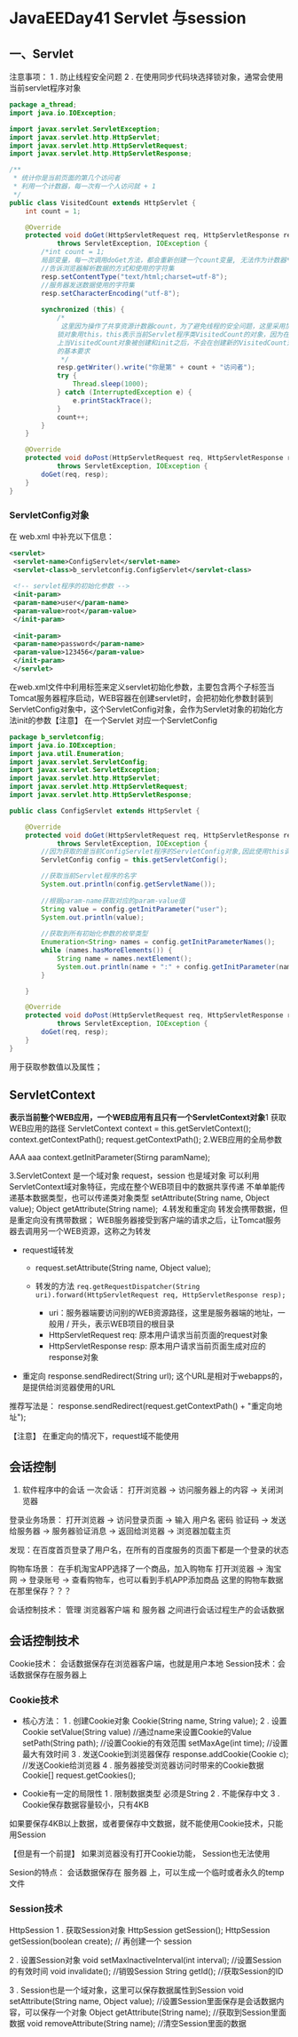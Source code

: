 #  JavaEEDay41 Servlet 与session

## 一、Servlet
注意事项：
 1 . 防止线程安全问题
 2 . 在使用同步代码块选择锁对象，通常会使用当前servlet程序对象

```java
package a_thread;
import java.io.IOException;

import javax.servlet.ServletException;
import javax.servlet.http.HttpServlet;
import javax.servlet.http.HttpServletRequest;
import javax.servlet.http.HttpServletResponse;

/**
 * 统计你是当前页面的第几个访问者
 * 利用一个计数器，每一次有一个人访问就 + 1
 */
public class VisitedCount extends HttpServlet {
    int count = 1;

    @Override
    protected void doGet(HttpServletRequest req, HttpServletResponse resp)
            throws ServletException, IOException {
		/*int count = 1;
		局部变量，每一次调用doGet方法，都会重新创建一个count变量, 无法作为计数器*/
        //告诉浏览器解析数据的方式和使用的字符集
        resp.setContentType("text/html;charset=utf-8");
        //服务器发送数据使用的字符集
        resp.setCharacterEncoding("utf-8");
		
        synchronized (this) { 
			/*
			 这里因为操作了共享资源计数器count，为了避免线程的安全问题，这里采用加锁的方式(同步代码块)
			锁对象用this，this表示当前Servlet程序类VisitedCount的对象，因为在Tomcat服务器
			上当VisitedCount对象被创建和init之后，不会在创建新的VisitedCount对象，满足锁对象
			的基本要求
			 */
            resp.getWriter().write("你是第" + count + "访问者");
            try {
                Thread.sleep(1000);
            } catch (InterruptedException e) {
                e.printStackTrace();
            }
            count++;
        }
    }

    @Override
    protected void doPost(HttpServletRequest req, HttpServletResponse resp)
            throws ServletException, IOException {
        doGet(req, resp);
    }
}
```

### ServletConfig对象
在 web.xml 中补充以下信息：
```xml
<servlet>
 <servlet-name>ConfigServlet</servlet-name>
 <servlet-class>b_servletconfig.ConfigServlet</servlet-class>
 
 <!-- servlet程序的初始化参数 -->
 <init-param>
 <param-name>user</param-name>
 <param-value>root</param-value>
 </init-param>
 
 <init-param>
 <param-name>password</param-name>
 <param-value>123456</param-value>
 </init-param>
 </servlet>
```
在web.xml文件中利用<init-param>标签来定义servlet初始化参数，主要包含两个子标签
<param-name> <param-value>
​
当Tomcat服务器程序启动，WEB容器在创建servlet时，会把初始化参数封装到ServletConfig对象中，这个ServletConfig对象，会作为Servlet对象的初始化方法init的参数
​
【注意】
 在一个Servlet 对应一个ServletConfig
```java
package b_servletconfig;
import java.io.IOException;
import java.util.Enumeration;
import javax.servlet.ServletConfig;
import javax.servlet.ServletException;
import javax.servlet.http.HttpServlet;
import javax.servlet.http.HttpServletRequest;
import javax.servlet.http.HttpServletResponse;

public class ConfigServlet extends HttpServlet {

    @Override
    protected void doGet(HttpServletRequest req, HttpServletResponse resp)
            throws ServletException, IOException {
        //因为获取的是当前ConfigServlet程序的ServletConfig对象,因此使用this调用getServletConfig()方法
        ServletConfig config = this.getServletConfig();

        //获取当前Servlet程序的名字
        System.out.println(config.getServletName());
		
        //根据param-name获取对应的param-value值
        String value = config.getInitParameter("user");
        System.out.println(value);
		
        //获取到所有初始化参数的枚举类型
        Enumeration<String> names = config.getInitParameterNames();
        while (names.hasMoreElements()) {
            String name = names.nextElement();
            System.out.println(name + ":" + config.getInitParameter(name));
        }

    }

    @Override
    protected void doPost(HttpServletRequest req, HttpServletResponse resp)
            throws ServletException, IOException {
        doGet(req, resp);
    }
}
```
用于获取参数值以及属性；



## ServletContext

**表示当前整个WEB应用，一个WEB应用有且只有一个ServletContext对象**
​
1 获取WEB应用的路径
 ServletContext context = this.getServletContext();
 context.getContextPath();
 request.getContextPath();
​
2.WEB应用的全局参数
 <!-- 这是针对整个WEB项目的初始化参数 -->
 <context-param>
 <param-name>AAA</param-name>
 <param-value>aaa</param-value>
 </context-param>
 context.getInitParameter(Stirng paramName);

3.ServletContext 是一个域对象
 request，session 也是域对象
​
 可以利用ServletContext域对象特征，完成在整个WEB项目中的数据共享传递
 不单单能传递基本数据类型，也可以传递类对象类型
 setAttribute(String name, Object value);
 Object    getAttribute(String name);
​
4.转发和重定向
转发会携带数据，但是重定向没有携带数据；
 WEB服务器接受到客户端的请求之后，让Tomcat服务器去调用另一个WEB资源，这称之为转发


-  request域转发
   - request.setAttribute(String name, Object value);

   - 转发的方法 `req.getRequestDispatcher(String uri).forward(HttpServletRequest req, HttpServletResponse resp);`
       - uri：服务器端要访问别的WEB资源路径，这里是服务器端的地址，一般用 / 开头，表示WEB项目的根目录
       - HttpServletRequest req: 原本用户请求当前页面的request对象
       - HttpServletResponse resp: 原本用户请求当前页面生成对应的response对象

 - 重定向
 response.sendRedirect(String url);
 这个URL是相对于webapps的，是提供给浏览器使用的URL

 推荐写法是：
 response.sendRedirect(request.getContextPath() + "重定向地址");

 【注意】
 在重定向的情况下，request域不能使用

## 会话控制

1. 软件程序中的会话  一次会话：  打开浏览器 -> 访问服务器上的内容 -> 关闭浏览器

登录业务场景：  打开浏览器 -> 访问登录页面 -> 输入 用户名 密码 验证码 -> 发送给服务器 -> 服务器验证消息  -> 返回给浏览器 -> 浏览器加载主页

  发现：在百度首页登录了用户名，在所有的百度服务的页面下都是一个登录的状态

  购物车场景：  在手机淘宝APP选择了一个商品，加入购物车
  打开浏览器 -> 淘宝网 -> 登录账号 -> 查看购物车，也可以看到手机APP添加商品
  这里的购物车数据在那里保存？？？

  会话控制技术：  管理 浏览器客户端 和 服务器 之间进行会话过程生产的会话数据

## 会话控制技术

Cookie技术： 会话数据保存在浏览器客户端，也就是用户本地
Session技术：会话数据保存在服务器上

### Cookie技术

- 核心方法：
 1 . 创建Cookie对象
 Cookie(String name, String value); 
 2 . 设置Cookie
 setValue(String value) //通过name来设置Cookie的Value
 setPath(String path); //设置Cookie的有效范围 
 setMaxAge(int time);     //设置最大有效时间
 3 . 发送Cookie到浏览器保存
 response.addCookie(Cookie c); //发送Cookie给浏览器
 4 . 服务器接受浏览器访问时带来的Cookie数据
 Cookie[] request.getCookies();

- Cookie有一定的局限性
 1 . 限制数据类型 必须是String
 2 . 不能保存中文
 3 . Cookie保存数据容量较小，只有4KB

 如果要保存4KB以上数据，或者要保存中文数据，就不能使用Cookie技术，只能用Session

 【但是有一个前提】
 如果浏览器没有打开Cookie功能， Session也无法使用

 Sesion的特点：
 会话数据保存在 服务器 上，可以生成一个临时或者永久的temp文件

### Session技术

HttpSession
 1 . 获取Session对象
 HttpSession getSession();
 HttpSession getSession(boolean create);  // 再创建一个 session

 2 . 设置Session对象
 void   setMaxInactiveInterval(int interval); //设置Session 的有效时间
 void   invalidate(); //销毁Session
 String   getId();    //获取Session的ID

 3 . Session也是一个域对象，这里可以保存数据属性到Session
 void setAttribute(String name, Object value); //设置Session里面保存是会话数据内容，可以保存一个对象
 Object getAttribute(String name); //获取到Session里面数据
 void removeAttribute(String name); //清空Session里面的数据